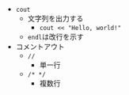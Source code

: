 - `cout`
  - 文字列を出力する
    - `cout << "Hello, world!"`
  - `endl`は改行を示す
- コメントアウト
  - `//`
    - 単一行
  - `/* */`
    - 複数行